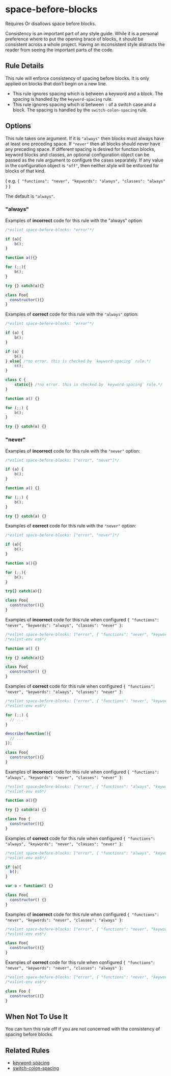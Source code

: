 # space-before-blocks

Requires Or disallows space before blocks.

Consistency is an important part of any style guide.
While it is a personal preference where to put the opening brace of blocks,
it should be consistent across a whole project.
Having an inconsistent style distracts the reader from seeing the important parts of the code.

## Rule Details

This rule will enforce consistency of spacing before blocks. It is only applied on blocks that don’t begin on a new line.

* This rule ignores spacing which is between a keyword and a block. The spacing is handled by the `keyword-spacing` rule.
* This rule ignores spacing which is between `:` of a switch case and a block. The spacing is handled by the `switch-colon-spacing` rule.

## Options

This rule takes one argument. If it is `"always"` then blocks must always have at least one preceding space. If `"never"`
then all blocks should never have any preceding space. If different spacing is desired for function
blocks, keyword blocks and classes, an optional configuration object can be passed as the rule argument to
configure the cases separately. If any value in the configuration object is `"off"`, then neither style will be enforced for blocks of that kind.

( e.g. `{ "functions": "never", "keywords": "always", "classes": "always" }` )

The default is `"always"`.

### "always"

Examples of **incorrect** code for this rule with the "always" option:

```js
/*eslint space-before-blocks: "error"*/

if (a){
    b();
}

function a(){}

for (;;){
    b();
}

try {} catch(a){}

class Foo{
  constructor(){}
}
```

Examples of **correct** code for this rule with the `"always"` option:

```js
/*eslint space-before-blocks: "error"*/

if (a) {
    b();
}

if (a) {
    b();
} else{ /*no error. this is checked by `keyword-spacing` rule.*/
    c();
}

class C {
    static{} /*no error. this is checked by `keyword-spacing` rule.*/
}

function a() {}

for (;;) {
    b();
}

try {} catch(a) {}
```

### "never"

Examples of **incorrect** code for this rule with the `"never"` option:

```js
/*eslint space-before-blocks: ["error", "never"]*/

if (a) {
    b();
}

function a() {}

for (;;) {
    b();
}

try {} catch(a) {}
```

Examples of **correct** code for this rule with the `"never"` option:

```js
/*eslint space-before-blocks: ["error", "never"]*/

if (a){
    b();
}

function a(){}

for (;;){
    b();
}

try{} catch(a){}

class Foo{
  constructor(){}
}
```

Examples of **incorrect** code for this rule when configured `{ "functions": "never", "keywords": "always", "classes": "never" }`:

```js
/*eslint space-before-blocks: ["error", { "functions": "never", "keywords": "always", "classes": "never" }]*/
/*eslint-env es6*/

function a() {}

try {} catch(a){}

class Foo{
  constructor() {}
}
```

Examples of **correct** code for this rule when configured `{ "functions": "never", "keywords": "always", "classes": "never" }`:

```js
/*eslint space-before-blocks: ["error", { "functions": "never", "keywords": "always", "classes": "never" }]*/
/*eslint-env es6*/

for (;;) {
  // ...
}

describe(function(){
  // ...
});

class Foo{
  constructor(){}
}
```

Examples of **incorrect** code for this rule when configured `{ "functions": "always", "keywords": "never", "classes": "never" }`:

```js
/*eslint space-before-blocks: ["error", { "functions": "always", "keywords": "never", "classes": "never" }]*/
/*eslint-env es6*/

function a(){}

try {} catch(a) {}

class Foo {
  constructor(){}
}
```

Examples of **correct** code for this rule when configured `{ "functions": "always", "keywords": "never", "classes": "never" }`:

```js
/*eslint space-before-blocks: ["error", { "functions": "always", "keywords": "never", "classes": "never" }]*/
/*eslint-env es6*/

if (a){
  b();
}

var a = function() {}

class Foo{
  constructor() {}
}
```

Examples of **incorrect** code for this rule when configured `{ "functions": "never", "keywords": "never", "classes": "always" }`:

```js
/*eslint space-before-blocks: ["error", { "functions": "never", "keywords": "never", "classes": "always" }]*/
/*eslint-env es6*/

class Foo{
  constructor(){}
}
```

Examples of **correct** code for this rule when configured `{ "functions": "never", "keywords": "never", "classes": "always" }`:

```js
/*eslint space-before-blocks: ["error", { "functions": "never", "keywords": "never", "classes": "always" }]*/
/*eslint-env es6*/

class Foo {
  constructor(){}
}
```

## When Not To Use It

You can turn this rule off if you are not concerned with the consistency of spacing before blocks.

## Related Rules

* [keyword-spacing](keyword-spacing.md)
* [switch-colon-spacing](switch-colon-spacing.md)
